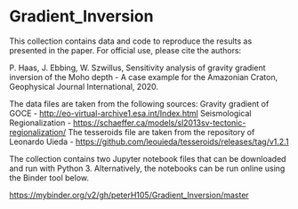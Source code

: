 # Gradient_Inversion

This collection contains data and code to reproduce the results as presented in the paper. For official use, please cite the authors:

P. Haas, J. Ebbing, W. Szwillus, 
Sensitivity analysis of gravity gradient inversion of the Moho depth - A case example for the Amazonian Craton, 
Geophysical Journal International, 2020.

The data files are taken from the following sources:
Gravity gradient of GOCE - http://eo-virtual-archive1.esa.int/Index.html
Seismological Regionalization - https://schaeffer.ca/models/sl2013sv-tectonic-regionalization/
The tesseroids file are taken from the repository of Leonardo Uieda - https://github.com/leouieda/tesseroids/releases/tag/v1.2.1

The collection contains two Jupyter notebook files that can be downloaded and run with Python 3.
Alternatively, the notebooks can be run online using the Binder tool below.

https://mybinder.org/v2/gh/peterH105/Gradient_Inversion/master
